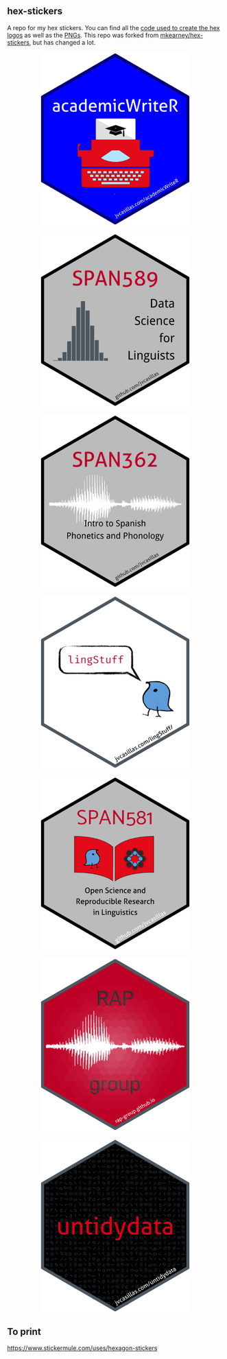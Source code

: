 
## hex-stickers

A repo for my hex stickers. You can find all the [code used to create
the hex logos](./scripts) as well as the [PNGs](./stickers). This repo
was forked from
[mkearney/hex-stickers](https://github.com/mkearney/hex-stickers), but
has changed a lot.

<p align="center">

<img src='stickers/academicWriteR.png' width='350px'/>

</p>

<p align="center">

<img src='stickers/ds4ling.png' width='350px'/>

</p>

<p align="center">

<img src='stickers/intro_phonetics.png' width='350px'/>

</p>

<p align="center">

<img src='stickers/lingStuff.png' width='350px'/>

</p>

<p align="center">

<img src='stickers/osrrl.png' width='350px'/>

</p>

<p align="center">

<img src='stickers/rap-group.png' width='350px'/>

</p>

<p align="center">

<img src='stickers/untidydata.png' width='350px'/>

</p>

## To print

<https://www.stickermule.com/uses/hexagon-stickers>

